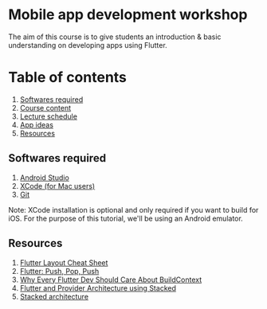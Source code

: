 # Mobile app development workshop
The aim of this course is to give students an introduction & basic understanding on developing apps using Flutter.

# Table of contents
1. [Softwares required](#softwares-required)
2. [Course content](./COURSE-CONTENT.md)
3. [Lecture schedule](./SCHEDULE.md)
4. [App ideas](./APP-IDEAS.md)
5. [Resources](#resources)

## Softwares required
1. [Android Studio](https://developer.android.com/studio)
2. [XCode (for Mac users)](https://apps.apple.com/in/app/xcode/id497799835?mt=12)
3. [Git](https://git-scm.com)

Note: XCode installation is optional and only required if you want to build for iOS. For the purpose of this tutorial, we'll be using an Android emulator.

## Resources
1. [Flutter Layout Cheat Sheet](https://medium.com/flutter-community/flutter-layout-cheat-sheet-5363348d037e)
2. [Flutter: Push, Pop, Push](https://medium.com/flutter-community/flutter-push-pop-push-1bb718b13c31)
3. [Why Every Flutter Dev Should Care About BuildContext
](https://medium.com/flutter-community/why-every-flutter-dev-should-care-about-buildcontext-8a3ad5305080)
4. [Flutter and Provider Architecture using Stacked](https://www.filledstacks.com/post/flutter-and-provider-architecture-using-stacked/)
5. [Stacked architecture](https://pub.dev/packages/stacked)
